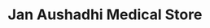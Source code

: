 ---
title: "Jan Aushadhi Medical Store"
url: /amala-nagar/jan-aushadhi-medical-store/
shop: medical supply
---